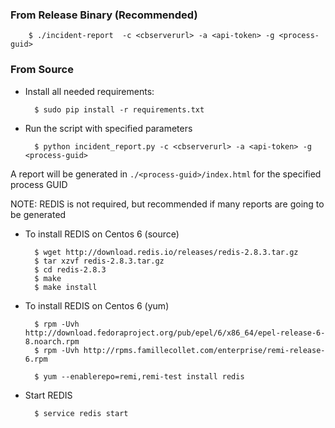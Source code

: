 ### From Release Binary (Recommended)

        $ ./incident-report  -c <cbserverurl> -a <api-token> -g <process-guid>

### From Source
* Install all needed requirements:

        $ sudo pip install -r requirements.txt

* Run the script with specified parameters

        $ python incident_report.py -c <cbserverurl> -a <api-token> -g <process-guid>

A report will be generated in `./<process-guid>/index.html` for the specified process GUID

NOTE: REDIS is not required, but recommended if many reports are going to be generated

* To install REDIS on Centos 6 (source)

        $ wget http://download.redis.io/releases/redis-2.8.3.tar.gz
        $ tar xzvf redis-2.8.3.tar.gz
        $ cd redis-2.8.3
        $ make
        $ make install

* To install REDIS on Centos 6 (yum)

        $ rpm -Uvh http://download.fedoraproject.org/pub/epel/6/x86_64/epel-release-6-8.noarch.rpm
        $ rpm -Uvh http://rpms.famillecollet.com/enterprise/remi-release-6.rpm

        $ yum --enablerepo=remi,remi-test install redis

* Start REDIS

        $ service redis start

